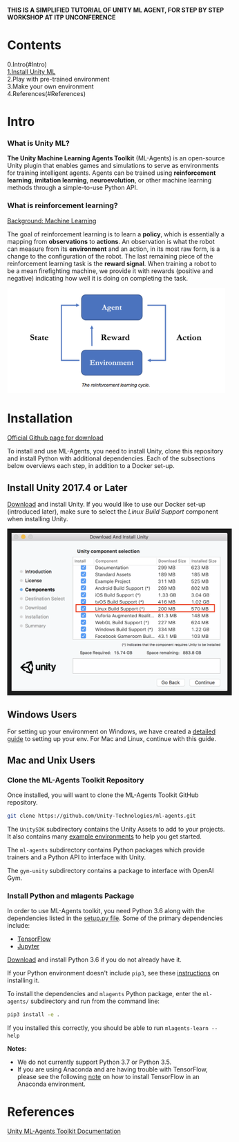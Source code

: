 **THIS IS A SIMPLIFIED TUTORIAL OF UNITY ML AGENT, FOR STEP BY STEP WORKSHOP AT ITP UNCONFERENCE**

# Contents
0.Intro(#Intro)<br/>
[1.Install Unity ML](#Installation)<br/>
2.Play with pre-trained environment <br/>
3.Make your own environment <br/>
4.References(#References)

# Intro
### What is Unity ML?<br/>
**The Unity Machine Learning Agents Toolkit** (ML-Agents) is an open-source
Unity plugin that enables games and simulations to serve as environments for
training intelligent agents. Agents can be trained using **reinforcement learning**,
**imitation learning**, **neuroevolution**, or other machine learning methods through a
simple-to-use Python API.<br/>
### What is reinforcement learning?<br/>
[Background: Machine Learning](https://github.com/Unity-Technologies/ml-agents/blob/master/docs/Background-Machine-Learning.md)

The goal of reinforcement learning is to learn a **policy**,
which is essentially a mapping from **observations** to **actions**. An
observation is what the robot can measure from its **environment** and an action, in its most raw form, is a change
to the configuration of the robot. The last remaining piece of the reinforcement learning task is the **reward
signal**. When training a robot to be a mean firefighting machine, we provide it
with rewards (positive and negative) indicating how well it is doing on
completing the task. 
<p align="center">
  <img src="images/rl_cycle.png" alt="The reinforcement learning cycle."/>
</p>

# Installation
[Official Github page for download](https://github.com/Unity-Technologies/ml-agents)

To install and use ML-Agents, you need to install Unity, clone this repository and
install Python with additional dependencies. Each of the subsections below
overviews each step, in addition to a Docker set-up.

## Install **Unity 2017.4** or Later

[Download](https://store.unity.com/download) and install Unity. If you would
like to use our Docker set-up (introduced later), make sure to select the _Linux
Build Support_ component when installing Unity.

<p align="center">
  <img src="images/unity_linux_build_support.png"
       alt="Linux Build Support"
       width="500" border="10" />
</p>

## Windows Users
For setting up your environment on Windows, we have created a [detailed
guide](Installation-Windows.md) to setting up your env. For Mac and Linux,
continue with this guide.

## Mac and Unix Users

### Clone the ML-Agents Toolkit Repository

Once installed, you will want to clone the ML-Agents Toolkit GitHub repository.

```sh
git clone https://github.com/Unity-Technologies/ml-agents.git
```

The `UnitySDK` subdirectory contains the Unity Assets to add to your projects.
It also contains many [example environments](Learning-Environment-Examples.md)
to help you get started.

The `ml-agents` subdirectory contains Python packages which provide
trainers and a Python API to interface with Unity.

The `gym-unity` subdirectory contains a package to interface with OpenAI Gym.

### Install Python and mlagents Package

In order to use ML-Agents toolkit, you need Python 3.6 along with the
dependencies listed in the [setup.py file](../ml-agents/setup.py).
Some of the primary dependencies include:

- [TensorFlow](Background-TensorFlow.md)
- [Jupyter](Background-Jupyter.md)

[Download](https://www.python.org/downloads/) and install Python 3.6 if you do not
already have it.

If your Python environment doesn't include `pip3`, see these
[instructions](https://packaging.python.org/guides/installing-using-linux-tools/#installing-pip-setuptools-wheel-with-linux-package-managers)
on installing it.

To install the dependencies and `mlagents` Python package, enter the
`ml-agents/` subdirectory and run from the command line:

```sh
pip3 install -e .
```

If you installed this correctly, you should be able to run
`mlagents-learn --help`

**Notes:**

- We do not currently support Python 3.7 or Python 3.5.
- If you are using Anaconda and are having trouble with TensorFlow, please see
  the following
  [note](https://www.tensorflow.org/install/install_mac#installing_with_anaconda)
  on how to install TensorFlow in an Anaconda environment.
  
# References
[Unity ML-Agents Toolkit Documentation](https://github.com/Unity-Technologies/ml-agents/blob/master/docs/Readme.md)
